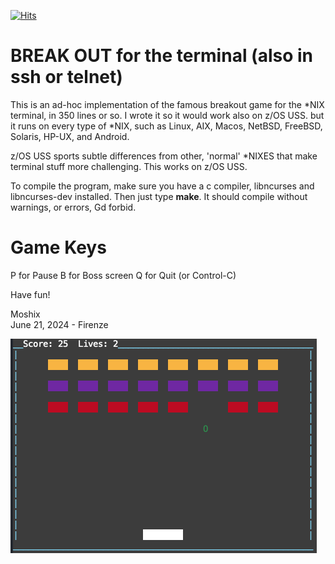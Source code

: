 [![Hits](https://hits.seeyoufarm.com/api/count/incr/badge.svg?url=https%3A%2F%2Fgithub.com%2Fmoshix%2Fbreakterm&count_bg=%2379C83D&title_bg=%23E0D8D8&icon=epicgames.svg&icon_color=%23E65656&title=hits&edge_flat=false)](https://hits.seeyoufarm.com)

BREAK OUT for the terminal (also in ssh or telnet)
==================================================

This is an ad-hoc implementation of the famous breakout game for the *NIX terminal, in 350 lines or so.  I wrote it so it would work also on z/OS USS. but it runs on every type of *NIX, such as Linux, AIX, Macos, NetBSD, FreeBSD, Solaris, HP-UX, and Android. 

z/OS USS sports subtle differences from other, 'normal' *NIXES that make terminal stuff more challenging. This works on z/OS USS. 

To compile the program, make sure you have a c compiler, libncurses and libncurses-dev installed. Then just type **make**. It should compile without warnings, or errors, Gd forbid. 

Game Keys
=========

P for Pause
B for Boss screen
Q for Quit (or Control-C)  

Have fun!

Moshix  
June 21, 2024 - Firenze  

![Actual game screenshot ](https://github.com/moshix/breakterm/blob/main/screenshot2.png)


